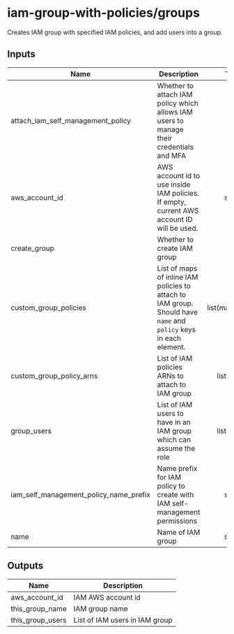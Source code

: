 # iam-group-with-policies/groups

Creates IAM group with specified IAM policies, and add users into a group.

<!-- BEGINNING OF PRE-COMMIT-TERRAFORM DOCS HOOK -->
## Inputs

| Name | Description | Type | Default | Required |
|------|-------------|:----:|:-----:|:-----:|
| attach\_iam\_self\_management\_policy | Whether to attach IAM policy which allows IAM users to manage their credentials and MFA | bool | `"true"` | no |
| aws\_account\_id | AWS account id to use inside IAM policies. If empty, current AWS account ID will be used. | string | `""` | no |
| create\_group | Whether to create IAM group | bool | `"true"` | no |
| custom\_group\_policies | List of maps of inline IAM policies to attach to IAM group. Should have `name` and `policy` keys in each element. | list(map(string)) | `[]` | no |
| custom\_group\_policy\_arns | List of IAM policies ARNs to attach to IAM group | list(string) | `[]` | no |
| group\_users | List of IAM users to have in an IAM group which can assume the role | list(string) | `[]` | no |
| iam\_self\_management\_policy\_name\_prefix | Name prefix for IAM policy to create with IAM self-management permissions | string | `"IAMSelfManagement-"` | no |
| name | Name of IAM group | string | `""` | no |

## Outputs

| Name | Description |
|------|-------------|
| aws\_account\_id | IAM AWS account id |
| this\_group\_name | IAM group name |
| this\_group\_users | List of IAM users in IAM group |

<!-- END OF PRE-COMMIT-TERRAFORM DOCS HOOK -->
